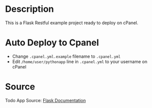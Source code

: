 # Description
This is a Flask Restful example project ready to deploy on cPanel.

# Auto Deploy to Cpanel
* Change `.cpanel.yml.example` filename to `.cpanel.yml`
* Edit `/home/user/pythonapp` line in `.cpanel.yml` to your username on cPanel

# Source
Todo App Source: [Flask Documentation](https://flask-restful.readthedocs.io/en/latest/quickstart.html#a-minimal-api)
